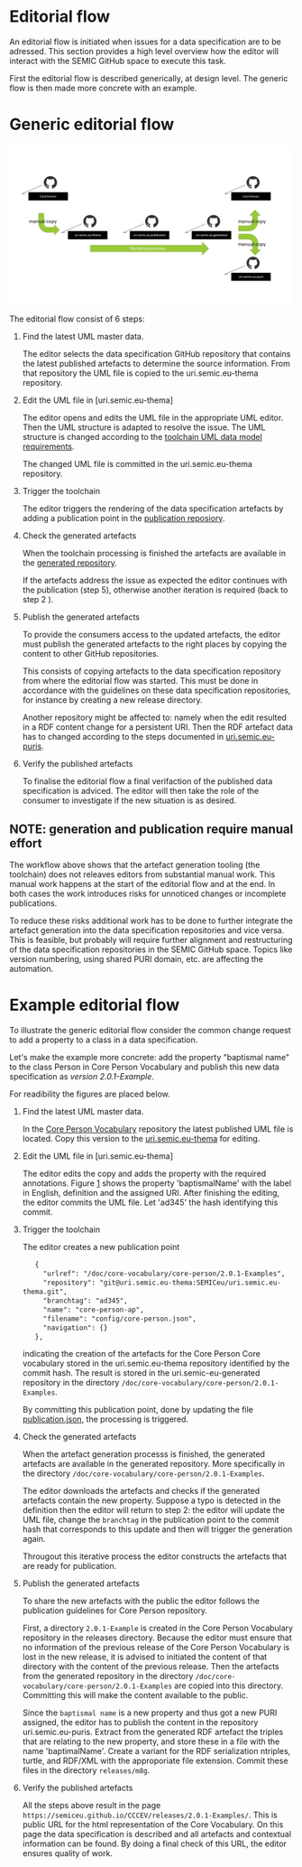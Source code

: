 # Editorial flow

An editorial flow is initiated when issues for a data specification are to be adressed.
This section provides a high level overview how the editor will interact with the SEMIC GitHub space to execute this task.

First the editorial flow is described generically, at design level. 
The generic flow is then made more concrete with an example.

# Generic editorial flow


![Example editorial flow](./semic-editor-flow.jpg)

The editorial flow consist of 6 steps:

1. Find the latest UML master data.

   The editor selects the data specification GitHub repository that contains the latest published artefacts to determine the source information.
   From that repository the UML file is copied to the uri.semic.eu-thema repository.


2. Edit the UML file in [uri.semic.eu-thema]

   The editor opens and edits the UML file in the appropriate UML editor. 
   Then the UML structure is adapted to resolve the issue. 
   The UML structure is changed according to the [toolchain UML data model requirements](./datamodel.md). 

   The changed UML file is committed in the uri.semic.eu-thema repository.

3. Trigger the toolchain

   The editor triggers the rendering of the data specification artefacts by adding a publication point in the [publication reposiory](uri.semic.eu-publication).

4. Check the generated artefacts

   When the toolchain processing is finished the artefacts are available in the [generated repository](uri.semic.eu-generated).

   If the artefacts address the issue as expected the editor continues with the publication (step 5), otherwise another iteration is required (back to step 2 ).

5. Publish the generated artefacts 


   To provide the consumers access to the updated artefacts, the editor must publish the generated artefacts to the right places by copying the content to other GitHub repositories.
   
   This consists of copying artefacts to the data specification repository from where the editorial flow was started. 
   This must be done in accordance with the guidelines on these data specification repositories, for instance by creating a new release directory.

   Another repository might be affected to: namely when the edit resulted in a RDF content change for a persistent URI.
   Then the RDF artefact data has to changed according to the steps documented in [uri.semic.eu-puris]().

6. Verify the published artefacts 

   To finalise the editorial flow a final verifaction of the published data specification is adviced.
   The editor will then take the role of the consumer to investigate if the new situation is as desired.


## NOTE: generation and publication require manual effort

The workflow above shows that the artefact generation tooling (the toolchain) does not releaves editors from substantial manual work.
This manual work happens at the start of the editorial flow and at the end.
In both cases the work introduces risks for unnoticed changes or incomplete publications.

To reduce these risks additional work has to be done to further integrate the artefact generation into the data specification repositories and vice versa.
This is feasible, but probably will require further alignment and restructuring of the data specification repositories in the SEMIC GitHub space.
Topics like version numbering, using shared PURI domain, etc. are affecting the automation.



# Example editorial flow

To illustrate the generic editorial flow consider the common change request to add a property to a class in a data specification.

Let's make the example more concrete: add the property "baptismal name" to the class Person in Core Person Vocabulary and publish this new data specification as _version 2.0.1-Example_.

For readibility the figures are placed below.


1. Find the latest UML master data.

    In the [Core Person Vocabulary](https://github.com/SEMICeu/Core-Person-Vocabulary/tree/master/releases/2.00/uml) repository the latest published UML file is located.
    Copy this version to the [uri.semic.eu-thema]() for editing.
    

2. Edit the UML file in [uri.semic.eu-thema]

   The editor edits the copy and adds the property with the required annotations. 
   Figure [1](#figure1) shows the property 'baptismalName' with the label in English, definition and the assigned URI. 
   After finishing the editing, the editor commits the UML file. 
   Let 'ad345' the hash identifying this commit.
   
3. Trigger the toolchain

   The editor creates a new publication point
   ```
      {
        "urlref": "/doc/core-vocabulary/core-person/2.0.1-Examples",
        "repository": "git@uri.semic.eu-thema:SEMICeu/uri.semic.eu-thema.git",
        "branchtag": "ad345",
        "name": "core-person-ap",
        "filename": "config/core-person.json",
        "navigation": {}
      },
   ```
   indicating the creation of the artefacts for the Core Person Core vocabulary stored in the uri.semic.eu-thema repository identified by the commit hash.
   The result is stored in the uri.semic-eu-generated repository in the directory `/doc/core-vocabulary/core-person/2.0.1-Examples`.

   By committing this publication point, done by updating the file [publication.json](https://github.com/SEMICeu/uri.semic.eu-publication/blob/master/config/dev/publication.json), the processing is triggered.
   
4. Check the generated artefacts

   When the artefact generation processs is finished, the generated artefacts are available in the generated repository.
   More specifically in the directory `/doc/core-vocabulary/core-person/2.0.1-Examples`.

   The editor downloads the artefacts and checks if the generated artefacts contain the new property. 
   Suppose a typo is detected in the definition then the editor will return to step 2: the editor will update the UML file, change the `branchtag` in the publication point to the commit hash that corresponds to this update and then will trigger the generation again.

   Througout this iterative process the editor constructs the artefacts that are ready for publication.


5. Publish the generated artefacts 

   To share the new artefacts with the public the editor follows the publication guidelines for Core Person repository.

   First, a directory `2.0.1-Example` is created in the Core Person Vocabulary repository in the releases directory.
   Because the editor must ensure that no information of the previous release of the Core Person Vocabulary is lost in the new release, it is advised to initiated the content of that directory with the content of the previous release.
   Then the artefacts from the generated repository in the directory `/doc/core-vocabulary/core-person/2.0.1-Examples` are copied into this directory.
   Committing this will make the content available to the public.
   
   Since the `baptismal name` is a new property and thus got a new PURI assigned, the editor has to publish the content in the repository uri.semic.eu-puris.
   Extract from the generated RDF artefact the triples that are relating to the new property, and store these in a file with the name 'baptimalName'. 
   Create a variant for the RDF serialization ntriples, turtle, and RDF/XML with the approporiate file extension.
   Commit these files in the directory `releases/m8g`.

   

6. Verify the published artefacts 
    
   All the steps above result in the page  `https://semiceu.github.io/CCCEV/releases/2.0.1-Examples/`. 
   This is public URL for the html representation of the Core Vocabulary. 
   On this page the data specification is described and all artefacts and contextual information can be found.
   By doing a final check of this URL, the editor ensures quality of work.
   
    
    
